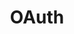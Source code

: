 ---
title: "OAuth"
linkTitle: "OAuth"
description: "Data types used for authentication via OAuth when working with Microsoft 365 blocks."
weight: 1
---